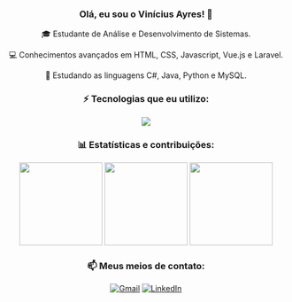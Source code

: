<div align="center">
  
### Olá, eu sou o Vinícius Ayres! 👋

🎓 Estudante de Análise e Desenvolvimento de Sistemas.

💻 Conhecimentos avançados em HTML, CSS, Javascript, Vue.js e Laravel.

🚀 Estudando as linguagens C#, Java, Python e MySQL.

### ⚡ Tecnologias que eu utilizo:

<img src="https://skillicons.dev/icons?i=html,css,js,vue,laravel,cs,java,python,mysql">

### 📊 Estatísticas e contribuições:

<div align="center">

<img height="150em" src="https://github-readme-stats.vercel.app/api/top-langs/?username=vini-ayres&theme=tokyonight&layout=compact&langs_count=16">
<img height="150em" src="https://github-readme-stats.vercel.app/api?username=vini-ayres&theme=tokyonight&show_icons=true">
<img height="150em" src="https://github-readme-streak-stats.herokuapp.com/?user=vini-ayres&theme=tokyonight&show_icons=true">

### 📫 Meus meios de contato:

[![Gmail](https://img.shields.io/badge/Gmail-D14836?style=for-the-badge&logo=gmail&logoColor=white)](mailto:vini.na.ayres@gmail.com)
[![LinkedIn](https://img.shields.io/badge/LinkedIn-0077B5?style=for-the-badge&logo=linkedin&logoColor=white)](https://www.linkedin.com/in/vinicius-ayres/)

</div>

</div>

